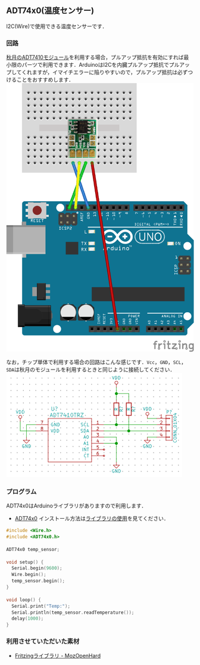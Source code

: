 ## ADT74x0(温度センサー)

I2C(Wire)で使用できる温度センサーです．

### 回路

[秋月のADT7410モジュール](http://akizukidenshi.com/catalog/g/gM-06675/)を利用する場合，プルアップ抵抗を有効にすれば最小限のパーツで利用できます．ArduinoはI2Cを内臓プルアップ抵抗でプルアップしてくれますが，イマイチエラーに陥りやすいので，プルアップ抵抗は必ずつけることをおすすめします．
![](img/akizuki-module.png)

なお，チップ単体で利用する場合の回路はこんな感じです．`Vcc`，`GND`，`SCL`，`SDA`は秋月のモジュールを利用するときと同じように接続してください．
![](img/schematic.png)

### プログラム

ADT74x0はArduinoライブラリがありますので利用します．
* [ADT74x0](https://github.com/PlantFactory/ADT74x0)
インストール方法は[ライブラリの使用](../using-libraries/README.md)を見てください．

```C++
#include <Wire.h>
#include <ADT74x0.h>

ADT74x0 temp_sensor;

void setup() {
  Serial.begin(9600);
  Wire.begin();
  temp_sensor.begin();
}

void loop() {
  Serial.print("Temp:");
  Serial.println(temp_sensor.readTemperature());
  delay(1000);
}
```

### 利用させていただいた素材

* [Fritzingライブラリ - MozOpenHard](https://github.com/MozOpenHard/examples/tree/master/i2c-ADT7410)

